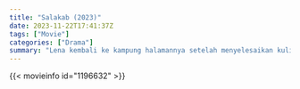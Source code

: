 ```yaml
---
title: "Salakab (2023)"
date: 2023-11-22T17:41:37Z
tags: ["Movie"]
categories: ["Drama"]
summary: "Lena kembali ke kampung halamannya setelah menyelesaikan kuliah. Pacarnya, Arthur, diliputi rasa cemburu dan marah saat mengetahui bahwa Lena punya pacar lain dari kota."
---
```


<mux-player stream-type="on-demand"
src="https://kp3d-my.sharepoint.com/personal/ryoo_kp3d_onmicrosoft_com/_layouts/15/download.aspx?share=EYYLCnrnkoFJtnauqNiDgwgBcui5_xI7tR_--9uzVvY06w" prefer-playback="mse" controls>

</mux-player>


{{< movieinfo id="1196632" >}}

<script src="https://cdn.jsdelivr.net/npm/@mux/mux-player"></script>

 <script type="application/ld+json ">
{
"@context": "https://schema.org/",
"@type": "VideoObject",
"name": "Salakab (2023)",
"contentUrl": "https://stream.mux.com/B77E534nQQ01UeW2Gkppvn9gr1Bh2UqYzPsJE9ungwFQ.m3u8",
"thumbnailUrl": "https://www.themoviedb.org/t/p/original/wC22izY1BuvqxHuD1DiyAxNOyzK.jpg?width=314&fit_mode=preserve&time=25",
"uploadDate": "2023-11-22T17:41:37Z",
}

</script>
